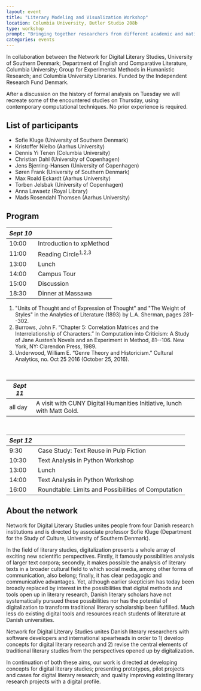 ```yaml
---
layout: event
title: "Literary Modeling and Visualization Workshop"
location: Columbia University, Butler Studio 208b
type: workshop
prompt: "Bringing together researchers from different academic and national traditions, this workshop explores the limits and the possibilities of formal literary analysis."
categories: events
---
```


In collaboration between the Network for Digital Literary Studies, University of Southern
Denmark; Department of English and Comparative Literature, Columbia University; Group for
Experimental Methods in Humanistic Research; and Columbia University Libraries. Funded by the
Independent Research Fund Denmark.

After a discussion on the history of formal analysis on Tuesday we will recreate some of the
encountered studies on Thursday, using contemporary computational techniques. No prior
experience is required.

## List of participants

- Sofie Kluge (University of Southern Denmark)
- Kristoffer Nielbo (Aarhus University)
- Dennis Yi Tenen (Columbia University)
- Christian Dahl (University of Copenhagen)
- Jens Bjerring-Hansen (University of Copenhagen)
- Søren Frank (University of Southern Denmark)
- Max Roald Eckardt (Aarhus University)
- Torben Jelsbak (University of Copenhagen)
- Anna Lawaetz (Royal Library)
- Mads Rosendahl Thomsen (Aarhus University)

## Program

| *Sept 10*       |                                |
| ------------- | -------------------------      |
| 10:00         | Introduction to xpMethod       |
| 11:00         | Reading Circle<sup>1,2,3</sup> |
| 13:00         | Lunch                          |
| 14:00         | Campus Tour                    |
| 15:00         | Discussion                     |
| 18:30         | Dinner at Massawa              |

1. "Units of Thought and of Expression of Thought" and "The Weight of Styles" in the Analytics
   of Literature (1893) by L.A. Sherman, pages 281--302.
2. Burrows, John F. “Chapter 5: Correlation Matrices and the Interrelationship of Characters.”
   In Computation into Criticism: A Study of Jane Austen’s Novels and an Experiment in Method,
81--106. New York, NY: Clarendon Press, 1989.
3. Underwood, William E. “Genre Theory and Historicism.” Cultural Analytics, no. Oct 25 2016
   (October 25, 2016).
<br>

| *Sept 11*     |                                                                        |
| ------------- | -------------------------                                              |
| all day       | A visit with CUNY Digital Humanities Initiative, lunch with Matt Gold. |
<br>

| *Sept 12*     |                                                     |
| ------------- | -------------------------------------------------   |
| 9:30          | Case Study: Text Reuse in Pulp Fiction              |
| 10:30         | Text Analysis in Python Workshop                    |
| 13:00         | Lunch                                               |
| 14:00         | Text Analysis in Python Workshop                    |
| 16:00         | Roundtable: Limits and Possibilities of Computation |

## About the network

Network for Digital Literary Studies unites people from four Danish research institutions and
is directed by associate professor Sofie Kluge (Department for the Study of Culture, University
of Southern Denmark).

In the field of literary studies, digitalization presents a whole array of exciting new
scientific perspectives. Firstly, it famously possibilities analysis of larger text corpora;
secondly, it makes possible the analysis of literary texts in a broader cultural field to which
social media, among other forms of communication, also belong; finally, it has clear pedagogic
and communicative advantages. Yet, although earlier skepticism has today been broadly replaced
by interest in the possibilities that digital methods and tools open up in literary research,
Danish literary scholars have not systematically pursued these possibilities nor has the
potential of digitalization to transform traditional literary scholarship been fulfilled. Much
less do existing digital tools and resources reach students of literature at Danish
universities.

Network for Digital Literary Studies unites Danish literary researchers with software
developers and international spearheads in order to 1) develop concepts for digital literary
research and 2) revise the central elements of traditional literary studies from the
perspectives opened up by digitalization.

In continuation of both these aims, our work is directed at developing concepts for digital
literary studies; presenting prototypes, pilot projects and cases for digital literary
research; and quality improving existing literary research projects with a digital profile.

